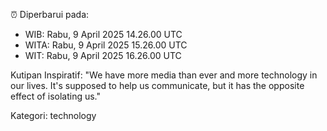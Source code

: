 ⏰ Diperbarui pada:
- WIB: Rabu, 9 April 2025 14.26.00 UTC
- WITA: Rabu, 9 April 2025 15.26.00 UTC
- WIT: Rabu, 9 April 2025 16.26.00 UTC

Kutipan Inspiratif:
"We have more media than ever and more technology in our lives. It's supposed to help us communicate, but it has the opposite effect of isolating us."


Kategori: technology

